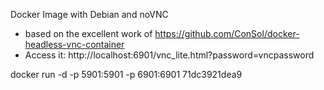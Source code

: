 Docker Image with Debian and noVNC


* based on the excellent work of https://github.com/ConSol/docker-headless-vnc-container
* Access it: http://localhost:6901/vnc_lite.html?password=vncpassword

docker run -d -p 5901:5901 -p 6901:6901 71dc3921dea9
